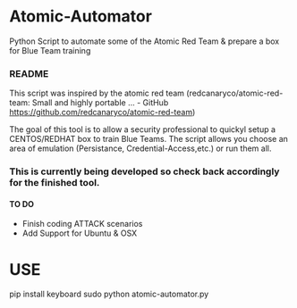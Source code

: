 # Atomic-Automator
Python Script to automate some of the Atomic Red Team & prepare a box for Blue Team training
### README
This script was inspired by the atomic red team (redcanaryco/atomic-red-team: Small and highly portable ... - GitHub
https://github.com/redcanaryco/atomic-red-team)

The goal of this tool is to allow a security professional to quickyl setup a CENTOS/REDHAT box to train Blue Teams.
The script allows you choose an area of emulation (Persistance, Credential-Access,etc.) or run them all.

### This is currently being developed so check back accordingly for the finished tool.

#### TO DO

* Finish coding ATTACK scenarios
* Add Support for Ubuntu & OSX

# USE
pip install keyboard
sudo python atomic-automator.py

